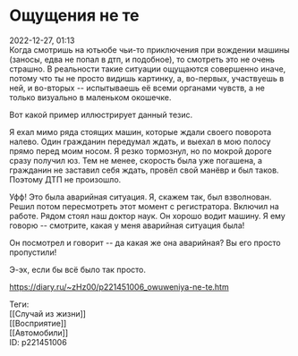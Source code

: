 Ощущения не те
===============

   
 2022-12-27, 01:13   
  Когда смотришь на ютьюбе чьи-то приключения при вождении машины (заносы, едва не попал в дтп, и подобное), то смотреть это не очень страшно. В реальности такие ситуации ощущаются совершенно иначе, потому что ты не просто видишь картинку, а, во-первых, участвуешь в ней, и во-вторых -- испытываешь её всеми органами чувств, а не только визуально в маленьком окошечке.   
   
 Вот какой пример иллюстрирует данный тезис.   
   
 Я ехал мимо ряда стоящих машин, которые ждали своего поворота налево. Один гражданин передумал ждать, и выехал в мою полосу прямо перед моим носом. Я резко тормознул, но по мокрой дороге сразу получил юз. Тем не менее, скорость была уже погашена, а гражданин не заставил себя ждать, провёл свой манёвр и был таков. Поэтому ДТП не произошло.   
   
 Уфф! Это была аварийная ситуация. Я, скажем так, был взволнован. Решил потом пересмотреть этот момент с регистратора. Включил на работе. Рядом стоял наш доктор наук. Он хорошо водит машину. Я ему говорю -- смотрите, какая у меня аварийная ситуация была!   
   
 Он посмотрел и говорит -- да какая же она аварийная? Вы его просто пропустили!   
   
 Э-эх, если бы всё было так просто.   
    
 <https://diary.ru/~zHz00/p221451006_owuweniya-ne-te.htm>   
   
 Теги:   
 [[Случай из жизни]]   
 [[Восприятие]]   
 [[Автомобили]]   
 ID: p221451006